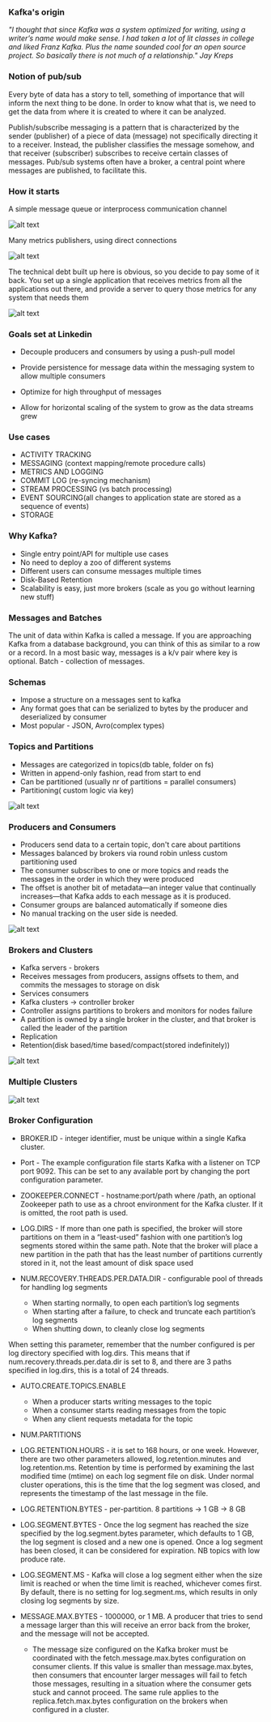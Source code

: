 ### Kafka's origin

*"I thought that since Kafka was a system optimized for writing, using a writer’s name would make sense.
I had taken a lot of lit classes in college and liked Franz Kafka. Plus the name sounded cool for an open source project.
So basically there is not much of a relationship."*
*Jay Kreps*

### Notion of pub/sub

Every byte of data has a story to tell, something of importance that will inform the next thing to be done. In order to know what that is, we need to get the data from where it is created to where it can be analyzed.

Publish/subscribe messaging is a pattern that is characterized by the sender (publisher) of a piece of data (message) not specifically directing it to a receiver. Instead, the publisher classifies the message somehow, and that receiver (subscriber) subscribes to receive certain classes of messages. Pub/sub systems often have a broker, a central point where messages are published, to facilitate this.

### How it starts

A simple message queue or interprocess communication channel

![alt text](pics/image0.png)

Many metrics publishers, using direct connections

![alt text](pics/image1.png)

The technical debt built up here is obvious, so you decide to pay some of it back. You set up a single application that receives metrics from all the applications out there, and provide a server to query those metrics for any system that needs them

![alt text](pics/image2.png)

### Goals set at Linkedin 

* Decouple producers and consumers by using a push-pull model

* Provide persistence for message data within the messaging system to allow multiple consumers

* Optimize for high throughput of messages

* Allow for horizontal scaling of the system to grow as the data streams grew

### Use cases

* ACTIVITY TRACKING
* MESSAGING (context mapping/remote procedure calls)
* METRICS AND LOGGING
* COMMIT LOG (re-syncing mechanism)
* STREAM PROCESSING (vs batch processing)
* EVENT SOURCING(all changes to application state are stored as a sequence of events)
* STORAGE

### Why Kafka?

* Single entry point/API for multiple use cases 
* No need to deploy a zoo of different systems
* Different users can consume messages multiple times
* Disk-Based Retention
* Scalability is easy, just more brokers (scale as you go without learning new stuff)

### Messages and Batches 

The unit of data within Kafka is called a message. If you are approaching Kafka from a database background, you can think of this as similar to a row or a record. In a most basic way, messages is a k/v pair where key is optional. 
Batch - collection of messages.  

### Schemas 

* Impose a structure on a messages sent to kafka
* Any format goes that can be serialized to bytes by the producer and deserialized by consumer 
* Most popular - JSON, Avro(complex types)

### Topics and Partitions

* Messages are categorized in topics(db table, folder on fs)
* Written in append-only fashion, read from start to end
* Can be partitioned (usually nr of partitions = parallel consumers)
* Partitioning( custom logic via key)

![alt text](pics/partitions.png)

### Producers and Consumers

* Producers send data to a certain topic, don't care about partitions
* Messages balanced by brokers via round robin unless custom partitioning used
* The consumer subscribes to one or more topics and reads the messages in the order in which they were produced
* The offset is another bit of metadata—an integer value that continually increases—that Kafka adds to each message as it is produced.
* Consumer groups are balanced automatically if someone dies 
* No manual tracking on the user side is needed.  

![alt text](pics/consumers.png)

### Brokers and Clusters 

* Kafka servers - brokers
* Receives messages from producers, assigns offsets to them, and commits the messages to storage on disk
* Services consumers
* Kafka clusters -> controller broker
* Controller assigns partitions to brokers and monitors for nodes failure
* A partition is owned by a single broker in the cluster, and that broker is called the leader of the partition
* Replication
* Retention(disk based/time based/compact(stored indefinitely))

![alt text](pics/brokers.png)

### Multiple Clusters

![alt text](pics/clusters_replication.png)


### Broker Configuration 

* BROKER.ID -  integer identifier, must be unique within a single Kafka cluster.

* Port - The example configuration file starts Kafka with a listener on TCP port 9092. This can be set to any available port by changing the port configuration parameter.

* ZOOKEEPER.CONNECT - hostname:port/path where /path, an optional Zookeeper path to use as a chroot environment for the Kafka cluster. If it is omitted, the root path is used.

* LOG.DIRS - If more than one path is specified, the broker will store partitions on them in a “least-used” fashion with one partition’s log segments stored within the same path. Note that the broker will place a new partition in the path that has the least number of partitions currently stored in it, not the least amount of disk space used

* NUM.RECOVERY.THREADS.PER.DATA.DIR -  configurable pool of threads for handling log segments
    - When starting normally, to open each partition’s log segments
    - When starting after a failure, to check and truncate each partition’s log segments
    - When shutting down, to cleanly close log segments
    
When setting this parameter, remember that the number configured is per log directory specified with log.dirs. This means that if num.recovery.threads.per.data.dir is set to 8, and there are 3 paths specified in log.dirs, this is a total of 24 threads.

* AUTO.CREATE.TOPICS.ENABLE
    - When a producer starts writing messages to the topic
    - When a consumer starts reading messages from the topic
    - When any client requests metadata for the topic
    
* NUM.PARTITIONS
* LOG.RETENTION.HOURS - it is set to 168 hours, or one week. 
However, there are two other parameters allowed, log.retention.minutes and log.retention.ms.
Retention by time is performed by examining the last modified time (mtime) on each log segment file on disk.
Under normal cluster operations, this is the time that the log segment was closed, and represents the timestamp of the last message in the file.

* LOG.RETENTION.BYTES - per-partition. 8 partitions -> 1 GB -> 8 GB  
* LOG.SEGMENT.BYTES - Once the log segment has reached the size specified by the log.segment.bytes parameter, which defaults to 1 GB, the log segment is closed and a new one is opened. Once a log segment has been closed, it can be considered for expiration. NB topics with low produce rate.

* LOG.SEGMENT.MS - Kafka will close a log segment either when the size limit is reached or when the time limit is reached, whichever comes first. By default, there is no setting for log.segment.ms, which results in only closing log segments by size.

* MESSAGE.MAX.BYTES - 1000000, or 1 MB. A producer that tries to send a message larger than this will receive an error back from the broker, and the message will not be accepted.
    - The message size configured on the Kafka broker must be coordinated with the fetch.message.max.bytes configuration on consumer clients. If this value is smaller than message.max.bytes, then consumers that encounter larger messages will fail to fetch those messages, resulting in a situation where the consumer gets stuck and cannot proceed. The same rule applies to the replica.fetch.max.bytes configuration on the brokers when configured in a cluster.
